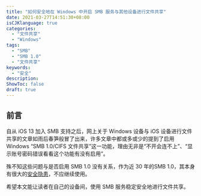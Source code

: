 ```yaml
---
title: "如何安全地在 Windows 中开启 SMB 服务与其他设备进行文件共享"
date: 2021-03-27T14:51:30+08:00
isCJKlanguage: true
categories:
  - "文件共享"
  - "Windows"
tags:
  - "SMB"
  - "SMB 1.0"
  - "文件共享"
keywords:
  - "安全"
description: 
ShowToc: false
draft: true
---
```


## 前言

自从 iOS 13 加入 SMB 支持之后，网上关于 Windows 设备与 iOS 设备进行文件共享的文章如雨后春笋般冒了出来，许多文章中都或多或少的提到了启用 Windows “SMB 1.0/CIFS 文件共享”这一功能，理由无非是“不开会连不上”、“显示账号密码错误看看这个功能有没有启用”。

殊不知这些问题与是否启用 SMB 1.0 没有关系，作为近 30 年的SMB 1.0，其本身有很大的[安全隐患](https://techcommunity.microsoft.com/t5/storage-at-microsoft/stop-using-smb1/ba-p/425858)，不应继续使用。

希望本文能让读者在自己的设备间，使用 SMB 服务稳定安全地进行文件共享。

## 
